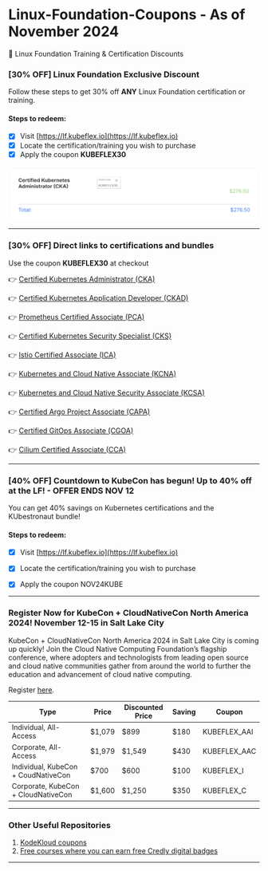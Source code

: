 # Linux-Foundation-Coupons - As of November 2024
🎉 Linux Foundation Training & Certification Discounts


### [30% OFF] Linux Foundation Exclusive Discount

Follow these steps to get 30% off **ANY** Linux Foundation certification or training.

#### Steps to redeem:
- [x] Visit [https://lf.kubeflex.io](https://lf.kubeflex.io)
- [x] Locate the certification/training you wish to purchase
- [x] Apply the coupon **KUBEFLEX30**

![Alt text](images/with-coupon-v2.png?raw=true "KUBEFLEX30 Coupon")

---
### [30% OFF]  Direct links to certifications and bundles

Use the coupon **KUBEFLEX30** at checkout

👉 [Certified Kubernetes Administrator (CKA)](https://cka.kubeflex.io)

👉 [Certified Kubernetes Application Developer (CKAD)](https://ckad.kubeflex.io)

👉 [Prometheus Certified Associate (PCA)](https://pca.kubeflex.io)

👉 [Certified Kubernetes Security Specialist (CKS)](https://cks.kubeflex.io)

👉 [Istio Certified Associate (ICA)](https://ica.kubeflex.io)

👉 [Kubernetes and Cloud Native Associate (KCNA)](https://kcna.kubeflex.io)

👉 [Kubernetes and Cloud Native Security Associate (KCSA)](https://kcsa.kubeflex.io)

👉 [Certified Argo Project Associate (CAPA)](https://capa.kubeflex.io)

👉 [Certified GitOps Associate (CGOA)](https://cgoa.kubeflex.io)

👉 [Cilium Certified Associate (CCA)](https://cca.kubeflex.io)

---

### [40% OFF] Countdown to KubeCon has begun! Up to 40% off at the LF! - OFFER ENDS NOV 12

You can get 40% savings on Kubernetes certifications and the KUbestronaut bundle!

#### Steps to redeem:
- [x] Visit [https://lf.kubeflex.io](https://lf.kubeflex.io)
- [x] Locate the certification/training you wish to purchase
- [x] Apply the coupon NOV24KUBE 



---
### Register Now for KubeCon + CloudNativeCon North America 2024! November 12-15 in Salt Lake City
KubeCon + CloudNativeCon North America 2024 in Salt Lake City is coming up quickly! Join the Cloud Native Computing Foundation’s flagship conference, where adopters and technologists from leading open source and cloud native communities gather from around the world to further the education and advancement of cloud native computing.

Register [here](https://events.linuxfoundation.org/kubecon-cloudnativecon-north-america/register/).

Type | Price | Discounted Price | Saving | Coupon 
--- | --- | --- | --- |--- 
Individual, All-Access | $1,079 | $899 | $180 | KUBEFLEX_AAI
Corporate, All-Access | $1,979 | $1,549 | $430 | KUBEFLEX_AAC 
Individual, KubeCon + CoudNativeCon | $700 | $600 | $100 | KUBEFLEX_I 
Corporate, KubeCon + CloudNativeCon | $1,600 | $1,250 | $350 | KUBEFLEX_C 

---
### Other Useful Repositories

1. [KodeKloud coupons](https://github.com/CloudNativeStudyGroup/KodeKloud-Coupons)
2. [Free courses where you can earn free Credly digital badges](https://github.com/CloudNativeStudyGroup/Free-Credly-Badges)



---



